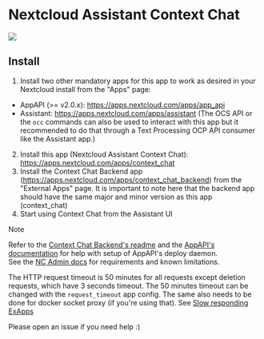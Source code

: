 <!--
  - SPDX-FileCopyrightText: 2023 Nextcloud GmbH and Nextcloud contributors
  - SPDX-License-Identifier: AGPL-3.0-or-later
-->
# Nextcloud Assistant Context Chat

![](https://raw.githubusercontent.com/nextcloud/context_chat/main/img/Logo.png)

## Install
1. Install two other mandatory apps for this app to work as desired in your Nextcloud install from the "Apps" page:
- AppAPI (>= v2.0.x): https://apps.nextcloud.com/apps/app_api
- Assistant: https://apps.nextcloud.com/apps/assistant (The OCS API or the `occ` commands can also be used to interact with this app but it recommended to do that through a Text Processing OCP API consumer like the Assistant app.)
2. Install this app (Nextcloud Assistant Context Chat): https://apps.nextcloud.com/apps/context_chat
3. Install the Context Chat Backend app (https://apps.nextcloud.com/apps/context_chat_backend) from the "External Apps" page. It is important to note here that the backend app should have the same major and minor version as this app (context_chat)
4. Start using Context Chat from the Assistant UI

> [!NOTE]
> Refer to the [Context Chat Backend's readme](https://github.com/nextcloud/context_chat_backend/?tab=readme-ov-file) and the [AppAPI's documentation](https://cloud-py-api.github.io/app_api/) for help with setup of AppAPI's deploy daemon.  
> See the [NC Admin docs](https://docs.nextcloud.com/server/latest/admin_manual/ai/app_context_chat.html) for requirements and known limitations.
>
> The HTTP request timeout is 50 minutes for all requests except deletion requests, which have 3 seconds timeout. The 50 minutes timeout can be changed with the `request_timeout` app config. The same also needs to be done for docker socket proxy (if you're using that). See [Slow responding ExApps](https://github.com/cloud-py-api/docker-socket-proxy?tab=readme-ov-file#slow-responding-exapps)  
>
> Please open an issue if you need help :)
